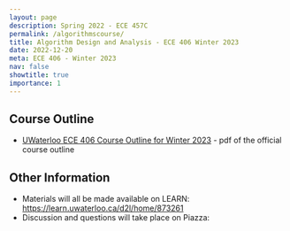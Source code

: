 ```yaml
---
layout: page
description: Spring 2022 - ECE 457C
permalink: /algorithmscourse/
title: Algorithm Design and Analysis - ECE 406 Winter 2023
date: 2022-12-20
meta: ECE 406 - Winter 2023
nav: false
showtitle: true
importance: 1
---
```


## Course Outline
- [UWaterloo ECE 406 Course Outline for Winter 2023](/assets/pdf/ECE406-Winter2023-Course-Outline.pdf) - pdf of the official course outline


## Other Information
- Materials will all be made available on LEARN: https://learn.uwaterloo.ca/d2l/home/873261
- Discussion and questions will take place on Piazza: 
